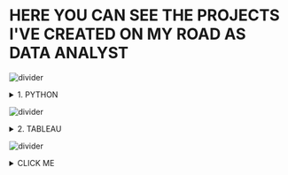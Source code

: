 # HERE YOU CAN SEE THE PROJECTS I'VE CREATED  ON MY ROAD AS DATA ANALYST
![divider](https://user-images.githubusercontent.com/7065401/52071924-c003ad80-2562-11e9-8297-1c6595f8a7ff.png)
<details><summary> 1. PYTHON</summary>
<p>

### [1. Building a dataset from files published on a website](https://github.com/lilqasr/Projects/tree/main/Projects_list/Python/Building%20dataset%20from%20website)
   
</p>
</details>

![divider](https://user-images.githubusercontent.com/7065401/52071924-c003ad80-2562-11e9-8297-1c6595f8a7ff.png)

<details><summary> 2. TABLEAU</summary>
<p>

### [1. Tableau Public profile](https://public.tableau.com/app/profile/lilqasr88)
### [2. Others](https://public.tableau.com/app/profile/ep2ea)
</p>
</details>

![divider](https://user-images.githubusercontent.com/7065401/52071924-c003ad80-2562-11e9-8297-1c6595f8a7ff.png)

<details><summary>CLICK ME</summary>
<p>

#### We can hide anything, even code!

```ruby
   puts "Hello World"
```

</p>
</details>

